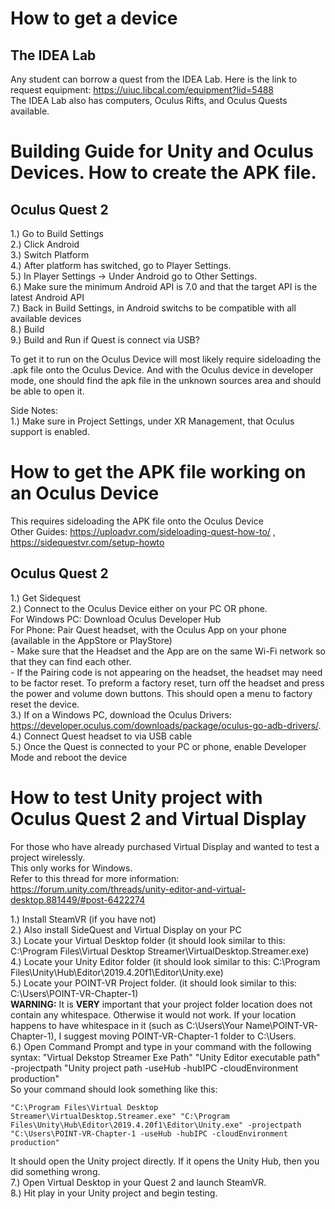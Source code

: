 # How to get a device

## The IDEA Lab
Any student can borrow a quest from the IDEA Lab. Here is the link to request equipment:  https://uiuc.libcal.com/equipment?lid=5488  
The IDEA Lab also has computers, Oculus Rifts, and Oculus Quests available.  

# Building Guide for Unity and Oculus Devices. How to create the APK file.

## Oculus Quest 2
1.) Go to Build Settings  
2.) Click Android  
3.) Switch Platform  
4.) After platform has switched, go to Player Settings.  
5.) In Player Settings -> Under Android go to Other Settings.  
6.) Make sure the minimum Android API is 7.0 and that the target API is the latest Android API  
7.) Back in Build Settings, in Android switchs to be compatible with all available devices  
8.) Build  
9.) Build and Run if Quest is connect via USB?  

To get it to run on the Oculus Device will most likely require sideloading the .apk file onto the Oculus Device. And with the Oculus device in developer mode, one should find the apk file in the unknown sources area and should be able to open it.  

Side Notes:  
1.) Make sure in Project Settings, under XR Management, that Oculus support is enabled.

# How to get the APK file working on an Oculus Device
This requires sideloading the APK file onto the Oculus Device  
Other Guides: https://uploadvr.com/sideloading-quest-how-to/ , https://sidequestvr.com/setup-howto  

## Oculus Quest 2
1.) Get Sidequest  
2.) Connect to the Oculus Device either on your PC OR phone.  
  For Windows PC: Download Oculus Developer Hub  
  For Phone: Pair Quest headset, with the Oculus App on your phone (available in the AppStore or PlayStore)  
             - Make sure that the Headset and the App are on the same Wi-Fi network so that they can find each other.  
             - If the Pairing code is not appearing on the headset, the headset may need to be factor reset. To preform a factory reset, turn off the headset and press the power and volume down buttons. This should open a menu to factory reset the device.  
3.) If on a Windows PC, download the Oculus Drivers: https://developer.oculus.com/downloads/package/oculus-go-adb-drivers/.   
4.) Connect Quest headset to via USB cable  
5.) Once the Quest is connected to your PC or phone, enable Developer Mode and reboot the device  

# How to test Unity project with Oculus Quest 2 and Virtual Display
For those who have already purchased Virtual Display and wanted to test a project wirelessly.  
This only works for Windows.  
Refer to this thread for more information: https://forum.unity.com/threads/unity-editor-and-virtual-desktop.881449/#post-6422274  

1.) Install SteamVR (if you have not)  
2.) Also install SideQuest and Virtual Display on your PC  
3.) Locate your Virtual Desktop folder (it should look similar to this: C:\Program Files\Virtual Desktop Streamer\VirtualDesktop.Streamer.exe)  
4.) Locate your Unity Editor folder (it should look similar to this: C:\Program Files\Unity\Hub\Editor\2019.4.20f1\Editor\Unity.exe)  
5.) Locate your POINT-VR Project folder. (it should look similar to this: C:\Users\POINT-VR-Chapter-1)  
**WARNING:** It is **VERY** important that your project folder location does not contain any whitespace. Otherwise it would not work. If your location happens to have whitespace in it (such as C:\Users\Your Name\POINT-VR-Chapter-1), I suggest moving POINT-VR-Chapter-1 folder to C:\Users.  
6.) Open Command Prompt and type in your command with the following syntax: "Virtual Dekstop Streamer Exe Path" "Unity Editor executable path" -projectpath "Unity project path -useHub -hubIPC -cloudEnvironment production"  
  So your command should look something like this: 
```
"C:\Program Files\Virtual Desktop Streamer\VirtualDesktop.Streamer.exe" "C:\Program Files\Unity\Hub\Editor\2019.4.20f1\Editor\Unity.exe" -projectpath "C:\Users\POINT-VR-Chapter-1 -useHub -hubIPC -cloudEnvironment production"
```
  It should open the Unity project directly. If it opens the Unity Hub, then you did something wrong.  
7.) Open Virtual Desktop in your Quest 2 and launch SteamVR.  
8.) Hit play in your Unity project and begin testing. 
  
